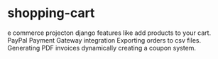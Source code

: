 # shopping-cart
e commerce projecton django 
features like add products to your cart.
PayPal Payment Gateway integration
Exporting orders to csv files.
Generating PDF invoices dynamically
creating a coupon system.

